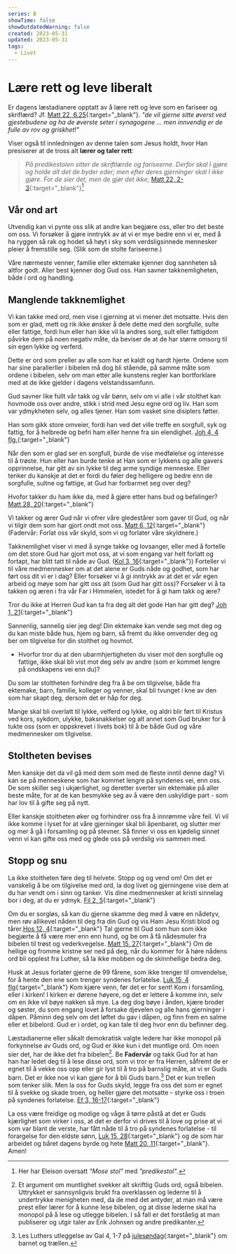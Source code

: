 ```yaml
---
series: B
showTime: false
showOutdatedWarning: false
created: 2023-05-31
updated: 2023-05-31
tags:
  - Livet
---
```


# Lære rett og leve liberalt
Er dagens læstadianere opptatt av å lære rett og leve som en fariseer og skriflærd? Jf. [Matt 22, 6.25](https://bibel.no/nettbibelen?book=MAT&chapter=23&verse=28&slang=bokmal30){:target="_blank"}. _"de vil gjerne sitte øverst ved gjestebudene og ha de øverste seter i synagogene ... men innvendig er de fulle av rov og griskhet!"_

Viser også til innledningen av denne talen som Jesus holdt, hvor Han presiserer at de tross alt **lærer og taler rett**:

> _På predikestolen sitter de skriftlærde og fariseerne. Derfor skal I gjøre og holde alt det de byder eder; men efter deres gjerninger skal I ikke gjøre. For de sier det, men de gjør det ikke;_ [Matt 22, 2-3](https://no.bibelsite.com/matthew/23-3.htm){:target="_blank"}[^1]

## Vår ond art
Utvendig kan vi pynte oss slik at andre kan begjære oss, eller tro det beste om oss. Vi forsøker å gjøre inntrykk av at vi er mye bedre enn vi er, med å ha ryggen så rak og hodet så høyt i sky som verdsligsinnede mennesker pleier å fremstille seg. (Slik som de stolte fariseerne.)

Våre nærmeste venner, familie eller ektemake kjenner dog sannheten så altfor godt. Aller best kjenner dog Gud oss. Han savner takknemligheten, både i ord og handling.

## Manglende takknemlighet
Vi kan takke med ord, men vise i gjerning at vi mener det motsatte. Hvis den som er glad, mett og rik ikke ønsker å dele dette med den sorgfulle, sulte eller fattige, fordi hun eller han ikke vil la andres sorg, sult eller fattigdom påvirke dem på noen negativ måte, da beviser de at de har større omsorg til sin egen lykke og verferd.

Dette er ord som preller av alle som har et kaldt og hardt hjerte. Ordene som har sine parallerller i bibelen må dog bli stående, på samme måte som ordene i bibelen, selv om man etter alle kunstens regler kan bortforklare med at de ikke gjelder i dagens velstandssamfunn.

Gud savner like fullt vår takk og vår bønn, selv om vi alle i vår stolthet kan hovmode oss over andre, stikk i strid med Jesu egne ord og liv. Han som var ydmykheten selv, og alles tjener. Han som vasket sine disiplers føtter.

Han som gikk store omveier, fordi han ved det ville treffe en sorgfull, syk og fattig, for å helbrede og befri ham eller henne fra sin elendighet. [Joh 4, 4 flg.](https://bibel.no/nettbibelen?book=JHN&chapter=4&slang=bokmal30){:target="_blank"}

Når den som er glad ser en sorgfull, burde de vise medfølelse og interesse til å trøste. Hun eller han burde tenke at Han som er lykkens og alle gavers opprinnelse, har gitt av sin lykke til deg arme syndige menneske. Eller tenker du kanskje at det er fordi du føler deg helligere og bedre enn de sorgfulle, sultne og fattige, at Gud har forbarmet seg over deg?

Hvofor takker du ham ikke da, med å gjøre etter hans bud og befalinger? [Matt 28, 20](https://no.bibelsite.com/matthew/28-20.htm){:target="_blank"}

Vi takker og ærer Gud når vi ofrer våre gledestårer som gaver til Gud, og når vi tilgir dem som har gjort ondt mot oss. [Matt 6, 12](https://no.bibelsite.com/matthew/6-12.htm){:target="_blank"} (Fadervår: Forlat oss vår skyld, som vi og forlater våre skyldnere.)

Takknemlighet viser vi med å synge takke og lovsanger, eller med å fortelle om det store Gud har gjort mot oss, at vi som engang var helt forlatt og fortapt, har blitt tatt til nåde av Gud. ([Kol 3, 16](https://no.bibelsite.com/colossians/3-16.htm){:target="_blank"}) Forteller vi til våre medmennesker om at det alene er Guds nåde og godhet, som har ført oss dit vi er i dag? Eller forsøker vi å gi inntrykk av at det er vår egen arbeid og møye som har gitt oss alt (som Gud har gitt oss)? Forsøker vi å ta takken og æren i fra vår Far i Himmelen, istedet for å gi ham takk og ære?

Tror du ikke at Herren Gud kan ta fra deg alt det gode Han har gitt deg? [Joh 1, 21](https://no.bibelsite.com/job/1-21.htm){:target="_blank"}

Sannenlig, sannelig sier jeg deg! Din ektemake kan vende seg mot deg og du kan miste både hus, hjem og barn, så fremt du ikke omvender deg og ber om tilgivelse for din stolthet og hovmot. 
- Hvorfor tror du at den ubarmhjertigheten du viser mot den sorgfulle og fattige, ikke skal bli vist mot deg selv av andre (som er kommet lengre på ondskapens vei enn du)?

Du som lar stoltheten forhindre deg fra å be om tilgivelse, både fra ektemake, barn, familie, kolleger og venner, skal bli tvunget i kne av den som har skapt deg, dersom det er håp for deg. 

Mange skal bli overlatt til lykke, velferd og lykke, og aldri blir ført til Kristus ved kors, sykdom, ulykke, baksnakkelser og alt annet som Gud bruker for å tukte oss (som er oppskrevet i livets bok) til å be både Gud og våre medmennesker om tilgivelse.

## Stoltheten bevises
Men kanskje det da vil gå med dem som med de fleste inntil denne dag? Vi kan se på menneskene som har kommet lengre på syndenes vei, enn oss. De som skiller seg i ukjærlighet, og deretter sverter sin ektemake på aller beste måte, for at de kan besmykke seg av å være den uskyldige part - som har lov til å gifte seg på nytt.

Eller kanskje stoltheten øker og forhindrer oss fra å innrømme våre feil. Vi vil ikke komme i lyset for at våre gjerninger skal bli åpenbaret, og slutter mer og mer å gå i forsamling og på stevner. Så finner vi oss en kjødelig sinnet venn vi kan gifte oss med og glede oss på verdslig vis sammen med.

## Stopp og snu
La ikke stoltheten føre deg til helvete. Stopp og og vend om! Om det er vanskelig å be om tilgivelse med ord, la dog livet og gjerningene vise dem at du har vendt om i sinn og tanker. Vis dine medmennesker at kristi sinnelag bor i deg, at du er ydmyk. [Fil 2, 5](https://no.bibelsite.com/philippians/2-5.htm){:target="_blank"}

Om du er sorgløs, så kan du gjerne skamme deg med å være en nådetyv, men røv allikevel nåden til deg fra din Gud og vis Ham Jesu Kristi blod og tårer.[Hos 12, 4](https://no.bibelsite.com/hosea/12-4.htm){:target="_blank"} Tal gjerne til Gud som hun som ikke begjærte å få være mer enn enn hund, og be om å få nådesmuler fra bibelen til trøst og vederkvegelse. [Matt 15, 27](https://no.bibelsite.com/matthew/15-27.htm){:target="_blank"} Om de hellige og fromme kristne ser ned på deg, når du kommer for å høre nådens ord bli opplest fra Luther, så la ikke mobben og de skinnhellige bedra deg.

Husk at Jesus forlater gjerne de 99 fårene, som ikke trenger til omvendelse, for å hente den ene som trenger syndenes forlatelse. [Luk 15, 4 flg](https://no.bibelsite.com/luke/15-4.htm){:target="_blank"} Kom kjære venn, før det er for sent! Kom i forsamling, eller i kirken! I kirken er dørene høyere, og det er lettere å komme inn, selv om en ikke vil bøye nakken så mye. La deg dog bøye i ånden, kjære broder og søster, du som engang lovet å forsake djevelen og alle hans gjerninger i dåpen. Påminn deg selv om det løftet du gav i dåpen, og finn frem en salme eller et bibelord. Gud er i ordet, og kan tale til deg hvor enn du befinner deg. 

Læstadianerne eller såkalt demokratisk valgte ledere har ikke monopol på forkynnelse av Guds ord, og Gud er ikke kun i det muntlige ord. Om noen sier det, har de ikke det fra bibelen[^2]. Be **Fadervår** og takk Gud for at han han har ledet deg til å lese disse ord, som vi tror er fra Herren, såfremt de er egnet til å vekke oss opp eller gir lyst til å tro på barnslig måte, at vi er Guds barn. Det er ikke noe vi kan gjøre for å bli Guds barn.[^3] Det er kun trellen som tenker slik. Men la oss for Guds skyld, legge fra oss det som er egnet til å svekke og skade troen, og heller gjøre det motsatte - styrke oss i troen på syndenes forlatelse. [Ef 3, 16-17](https://no.bibelsite.com/ephesians/3-17.htm){:target="_blank"}

La oss være freidige og modige og våge å tørre påstå at det er Guds kjærlighet som virker i oss, at det er derfor vi drives til å love og prise at vi som var blant de verste, har fått nåde til å tro på syndenes forlatelse - til forargelse for den eldste sønn, [Luk 15, 28](https://no.bibelsite.com/luke/15-28.htm){:target="_blank"} og de som har arbeidet og båret dagens byrde og hete [Matt 20, 11](https://no.bibelsite.com/matthew/20-11.htm){:target="_blank"}. Amen!

[^1]: Her har Eleison oversatt _"Mose stol"_ med _"predikestol"_.
[^2]: Et argument om muntlighet svekker alt skriftlig Guds ord, også bibelen. Uttrykket er sannsynligvis brukt fra overklassen og lederne til å undertrykke menigheten med, da de med det antyder, at man må være prest eller lærer for å kunne lese bibelen, og at disse lederne skal ha monopol på å lese og utlegge bibelen. I så fall er det forståelig at man publiserer og utgir taler av Erik Johnsen og andre predikanter.
[^3]: Les Luthers utleggelse av Gal 4, 1-7 på [julesøndag](https://kirkepostille.vercel.app/article/vinter/jul/julesondag-epistel){:target="_blank"} om barnet og trællen.